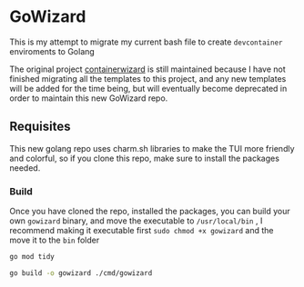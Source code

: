 # GoWizard

This is my attempt to migrate my current bash file to create `devcontainer` enviroments to Golang

The original project [containerwizard](https://github.com/dabiddo/containerwizard) is still maintained because I have not finished migrating all the templates to this project, and any new templates will be added for the time being, but will eventually become deprecated in order to maintain this new GoWizard repo.

## Requisites
This new golang repo uses charm.sh libraries to make the TUI more friendly and colorful, so if you clone this repo, make sure to install the packages needed.

### Build
Once you have cloned the repo, installed the packages, you can build your own `gowizard` binary, and move the executable to `/usr/local/bin` , I recommend making it executable first `sudo chmod +x gowizard` and the move it to the `bin` folder

```bash
go mod tidy

go build -o gowizard ./cmd/gowizard
```